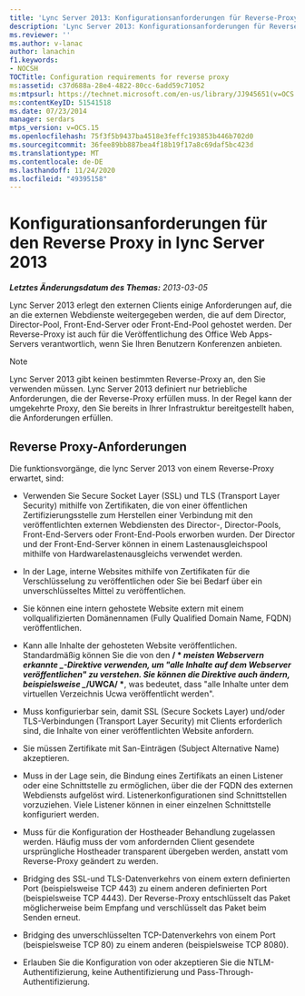 ```yaml
---
title: 'Lync Server 2013: Konfigurationsanforderungen für Reverse-Proxy'
description: 'Lync Server 2013: Konfigurationsanforderungen für Reverse-Proxy.'
ms.reviewer: ''
ms.author: v-lanac
author: lanachin
f1.keywords:
- NOCSH
TOCTitle: Configuration requirements for reverse proxy
ms:assetid: c37d688a-28e4-4822-80cc-6add59c71052
ms:mtpsurl: https://technet.microsoft.com/en-us/library/JJ945651(v=OCS.15)
ms:contentKeyID: 51541518
ms.date: 07/23/2014
manager: serdars
mtps_version: v=OCS.15
ms.openlocfilehash: 75f3f5b9437ba4518e3feffc193853b446b702d0
ms.sourcegitcommit: 36fee89bb887bea4f18b19f17a8c69daf5bc423d
ms.translationtype: MT
ms.contentlocale: de-DE
ms.lasthandoff: 11/24/2020
ms.locfileid: "49395158"
---
```

# <a name="configuration-requirements-for-reverse-proxy-in-lync-server-2013"></a>Konfigurationsanforderungen für den Reverse Proxy in lync Server 2013

<div data-xmlns="http://www.w3.org/1999/xhtml">

<div class="topic" data-xmlns="http://www.w3.org/1999/xhtml" data-msxsl="urn:schemas-microsoft-com:xslt" data-cs="https://msdn.microsoft.com/">

<div data-asp="https://msdn2.microsoft.com/asp">



</div>

<div id="mainSection">

<div id="mainBody">

<span> </span>

_**Letztes Änderungsdatum des Themas:** 2013-03-05_

Lync Server 2013 erlegt den externen Clients einige Anforderungen auf, die an die externen Webdienste weitergegeben werden, die auf dem Director, Director-Pool, Front-End-Server oder Front-End-Pool gehostet werden. Der Reverse-Proxy ist auch für die Veröffentlichung des Office Web Apps-Servers verantwortlich, wenn Sie Ihren Benutzern Konferenzen anbieten.

<div>


> [!NOTE]  
> Lync Server 2013 gibt keinen bestimmten Reverse-Proxy an, den Sie verwenden müssen. Lync Server 2013 definiert nur betriebliche Anforderungen, die der Reverse-Proxy erfüllen muss. In der Regel kann der umgekehrte Proxy, den Sie bereits in Ihrer Infrastruktur bereitgestellt haben, die Anforderungen erfüllen.



</div>

<div>

## <a name="reverse-proxy-requirements"></a>Reverse Proxy-Anforderungen

Die funktionsvorgänge, die lync Server 2013 von einem Reverse-Proxy erwartet, sind:

  - Verwenden Sie Secure Socket Layer (SSL) und TLS (Transport Layer Security) mithilfe von Zertifikaten, die von einer öffentlichen Zertifizierungsstelle zum Herstellen einer Verbindung mit den veröffentlichten externen Webdiensten des Director-, Director-Pools, Front-End-Servers oder Front-End-Pools erworben wurden. Der Director und der Front-End-Server können in einem Lastenausgleichspool mithilfe von Hardwarelastenausgleichs verwendet werden.

  - In der Lage, interne Websites mithilfe von Zertifikaten für die Verschlüsselung zu veröffentlichen oder Sie bei Bedarf über ein unverschlüsseltes Mittel zu veröffentlichen.

  - Sie können eine intern gehostete Website extern mit einem vollqualifizierten Domänennamen (Fully Qualified Domain Name, FQDN) veröffentlichen.

  - Kann alle Inhalte der gehosteten Website veröffentlichen. Standardmäßig können Sie die von den **/ \* *meisten Webservern erkannte _-Direktive verwenden, um "alle Inhalte auf dem Webserver veröffentlichen" zu verstehen. Sie können die Direktive auch ändern, beispielsweise _*/UWCA/ \***, was bedeutet, dass "alle Inhalte unter dem virtuellen Verzeichnis Ucwa veröffentlicht werden".

  - Muss konfigurierbar sein, damit SSL (Secure Sockets Layer) und/oder TLS-Verbindungen (Transport Layer Security) mit Clients erforderlich sind, die Inhalte von einer veröffentlichten Website anfordern.

  - Sie müssen Zertifikate mit San-Einträgen (Subject Alternative Name) akzeptieren.

  - Muss in der Lage sein, die Bindung eines Zertifikats an einen Listener oder eine Schnittstelle zu ermöglichen, über die der FQDN des externen Webdiensts aufgelöst wird. Listenerkonfigurationen sind Schnittstellen vorzuziehen. Viele Listener können in einer einzelnen Schnittstelle konfiguriert werden.

  - Muss für die Konfiguration der Hostheader Behandlung zugelassen werden. Häufig muss der vom anfordernden Client gesendete ursprüngliche Hostheader transparent übergeben werden, anstatt vom Reverse-Proxy geändert zu werden.

  - Bridging des SSL-und TLS-Datenverkehrs von einem extern definierten Port (beispielsweise TCP 443) zu einem anderen definierten Port (beispielsweise TCP 4443). Der Reverse-Proxy entschlüsselt das Paket möglicherweise beim Empfang und verschlüsselt das Paket beim Senden erneut.

  - Bridging des unverschlüsselten TCP-Datenverkehrs von einem Port (beispielsweise TCP 80) zu einem anderen (beispielsweise TCP 8080).

  - Erlauben Sie die Konfiguration von oder akzeptieren Sie die NTLM-Authentifizierung, keine Authentifizierung und Pass-Through-Authentifizierung.

</div>

</div>

<span> </span>

</div>

</div>

</div>

